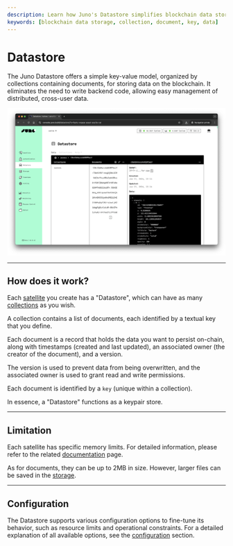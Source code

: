 ```yaml
---
description: Learn how Juno's Datastore simplifies blockchain data storage with easy-to-use SDK and comprehensive documentation.
keywords: [blockchain data storage, collection, document, key, data]
---
```


# Datastore

The Juno Datastore offers a simple key-value model, organized by collections containing documents, for storing data on the blockchain. It eliminates the need to write backend code, allowing easy management of distributed, cross-user data.

![A screenshot of the Datastore in Juno's Console](../../img/satellite/datastore.webp)

---

## How does it work?

Each [satellite] you create has a "Datastore", which can have as many [collections](./collections.md) as you wish.

A collection contains a list of documents, each identified by a textual key that you define.

Each document is a record that holds the data you want to persist on-chain, along with timestamps (created and last updated), an associated owner (the creator of the document), and a version.

The version is used to prevent data from being overwritten, and the associated owner is used to grant read and write permissions.

Each document is identified by a `key` (unique within a collection).

In essence, a "Datastore" functions as a keypair store.

---

## Limitation

Each satellite has specific memory limits. For detailed information, please refer to the related [documentation](../../miscellaneous/memory.md) page.

As for documents, they can be up to 2MB in size. However, larger files can be saved in the [storage](build/storage/index.md).

---

## Configuration

The Datastore supports various configuration options to fine-tune its behavior, such as resource limits and operational constraints. For a detailed explanation of all available options, see the [configuration](../../miscellaneous/configuration.mdx#datastore) section.

[satellite]: ../../terminology.md#satellite
